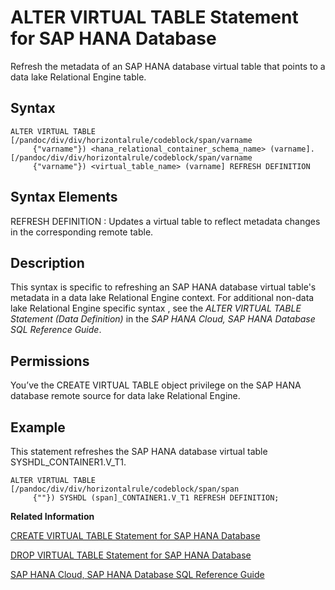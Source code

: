 <!-- loio65ead3562a7a4fb68ad7869294ff0370 -->

# ALTER VIRTUAL TABLE Statement for SAP HANA Database

Refresh the metadata of an SAP HANA database virtual table that points to a data lake Relational Engine table.



## Syntax

```
ALTER VIRTUAL TABLE [/pandoc/div/div/horizontalrule/codeblock/span/varname
     {"varname"}) <hana_relational_container_schema_name> (varname].[/pandoc/div/div/horizontalrule/codeblock/span/varname
     {"varname"}) <virtual_table_name> (varname] REFRESH DEFINITION
```



## Syntax Elements

 REFRESH DEFINITION
 :   Updates a virtual table to reflect metadata changes in the corresponding remote table.

 

## Description

This syntax is specific to refreshing an SAP HANA database virtual table's metadata in a data lake Relational Engine context. For additional non-data lake Relational Engine specific syntax , see the *ALTER VIRTUAL TABLE Statement \(Data Definition\)* in the *SAP HANA Cloud, SAP HANA Database SQL Reference Guide*.



<a name="loio65ead3562a7a4fb68ad7869294ff0370__section_opr_ddt_5cb"/>

## Permissions

You’ve the CREATE VIRTUAL TABLE object privilege on the SAP HANA database remote source for data lake Relational Engine.



<a name="loio65ead3562a7a4fb68ad7869294ff0370__section_ms4_4nr_vjb"/>

## Example

This statement refreshes the SAP HANA database virtual table SYSHDL\_CONTAINER1.V\_T1.

```
ALTER VIRTUAL TABLE [/pandoc/div/div/horizontalrule/codeblock/span/span
     {""}) SYSHDL (span]_CONTAINER1.V_T1 REFRESH DEFINITION;
```

**Related Information**  


[CREATE VIRTUAL TABLE Statement for SAP HANA Database](create-virtual-table-statement-for-sap-hana-database-e60ebf8.md "Creates an SAP HANA database virtual table that points to a remote table for data lake Relational Engine.")

[DROP VIRTUAL TABLE Statement for SAP HANA Database](drop-virtual-table-statement-for-sap-hana-database-6a7fe7e.md "Removes an SAP HANA database virtual table that points to a data lake Relational Engine table from theSAP HANA database.")

[SAP HANA Cloud, SAP HANA Database SQL Reference Guide](https://help.sap.com/viewer/c1d3f60099654ecfb3fe36ac93c121bb/2021_01_QRC/en-US)


